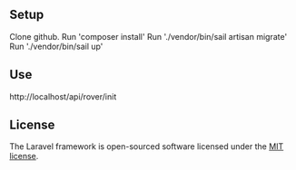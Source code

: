 ## Setup
Clone github.
Run 'composer install'
Run './vendor/bin/sail artisan migrate'
Run './vendor/bin/sail up'

## Use

http://localhost/api/rover/init



## License

The Laravel framework is open-sourced software licensed under the [MIT license](https://opensource.org/licenses/MIT).
